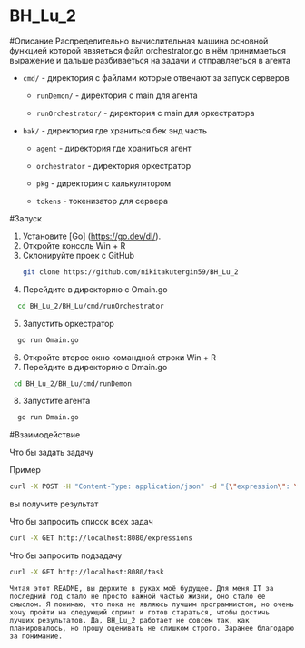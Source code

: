 # BH_Lu_2

#Описание
Распределительно вычислительная машина основной функцией которой явзяеться файл orchestrator.go в нём принимаеться выражение и дальше разбиваеться на задачи и отправляеться в агента
- `cmd/` - директория с файлами которые отвечают за запуск серверов
 
  - `runDemon/` - директория с main для агента
    
  - `runOrchestrator/` - директория с main для оркестратора
    
- `bak/` - директория где храниться бек энд часть

  - `agent` - директория где храниться агент
  
  - `orchestrator` - директория оркестратор
  
  - `pkg` - директория с калькулятором
  
  - `tokens` - токенизатор для сервера

#Запуск
1. Установите [Go] (https://go.dev/dl/).
2. Откройте консоль
Win + R
3. Склонируйте проек с GitHub
    ```bash
    git clone https://github.com/nikitakutergin59/BH_Lu_2
    ```
4. Перейдите в директорию с Omain.go
```bash
  cd BH_Lu_2/BH_Lu/cmd/runOrchestrator
```
5. Запустить оркестратор
```bash
  go run Omain.go
```
6. Откройте второе окно командной строки
Win + R
7. Перейдите в директорию с Dmain.go
```bash
 cd BH_Lu_2/BH_Lu/cmd/runDemon
```
8. Запустите агента
```bash
  go run Dmain.go
```

#Взаимодействие

Что бы задать задачу

Пример

```bash
curl -X POST -H "Content-Type: application/json" -d "{\"expression\": \"2 + 3 * 4\"}" http://localhost:8080/calculate
```
вы получите результат

Что бы запросить список всех задач

```bash
curl -X GET http://localhost:8080/expressions
```

Что бы запросить подзадачу
```bash
curl -X GET http://localhost:8080/task
```

	Читая этот README, вы держите в руках моё будущее. Для меня IT за последний год стало не просто важной частью жизни, оно стало её смыслом. Я понимаю, что пока не являюсь лучшим программистом, но очень хочу пройти на следующий спринт и готов стараться, чтобы достичь лучших результатов. Да, BH_Lu_2 работает не совсем так, как планировалось, но прошу оценивать не слишком строго. Заранее благодарю за понимание.
